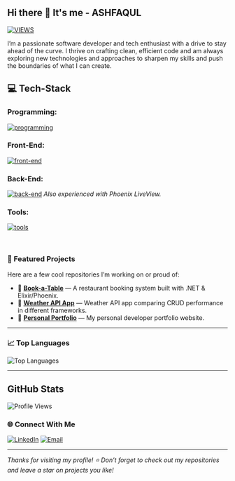 ## Hi there 👋 It's me - ASHFAQUL
[![VIEWS](https://komarev.com/ghpvc/?username=awalashfaqul&color=blue&style=for-the-badge&label=PROFILE+VIEWS)](#)

I’m a passionate software developer and tech enthusiast with a drive to stay ahead of the curve. I thrive on crafting clean, efficient code and am always exploring new technologies and approaches to sharpen my skills and push the boundaries of what I can create.



## 💻 **Tech-Stack**

### **Programming:**

[![programming](https://skillicons.dev/icons?i=cs,js,elixir,python,ts&perline=10)](#front-end)

### **Front-End:**

[![front-end](https://skillicons.dev/icons?i=html,css,tailwind,bootstrap,vue,react,redux&perline=10)](#front-end)

### **Back-End:**

[![back-end](https://skillicons.dev/icons?i=dotnet,laravel,phoenix,mongodb,postgresql,mysql,git,docker&perline=10)](#back-end)
_Also experienced with Phoenix LiveView._

### **Tools:**

[![tools](https://skillicons.dev/icons?i=vscode,visualstudio,postman,figma,githubactions,aws,azure&perline=10)](#tools)

<br/>

### 🚀 Featured Projects

Here are a few cool repositories I’m working on or proud of:

- 🔗 [**Book-a-Table**](https://github.com/awalashfaqul/book-a-table) — A restaurant booking system built with .NET & Elixir/Phoenix.
- 🔗 [**Weather API App**](https://github.com/awalashfaqul/weather-api-app) — Weather API app comparing CRUD performance in different frameworks.
- 🔗 [**Personal Portfolio**](https://github.com/awalashfaqul/portfolio) — My personal developer portfolio website.

---

### 📈 Top Languages

![Top Languages](https://github-readme-stats.vercel.app/api/top-langs/?username=awalashfaqul&layout=compact&theme=default)

---

## **GitHub Stats**
![Profile Views](https://github-readme-stats.vercel.app/api?username=awalashfaqul&show_icons=true&theme=default&count_private=true)


### 🌐 Connect With Me

[![LinkedIn](https://img.shields.io/badge/LinkedIn-blue?logo=linkedin&style=for-the-badge)](https://www.linkedin.com/in/awalashfaqul)
[![Email](https://img.shields.io/badge/Email-D14836?logo=gmail&style=for-the-badge)](mailto:your-email@example.com)

---

_Thanks for visiting my profile! ⭐ Don’t forget to check out my repositories and leave a star on projects you like!_

<!--
**awalashfaqul/awalashfaqul** is a ✨ _special_ ✨ repository because its `README.md` (this file) appears on your GitHub profile.

Here are some ideas to get you started:

- 🔭 I’m currently working on ...
- 🌱 I’m currently learning ...
- 👯 I’m looking to collaborate on ...
- 🤔 I’m looking for help with ...
- 💬 Ask me about ...
- 📫 How to reach me: ...
- 😄 Pronouns: ...
- ⚡ Fun fact: ...
-->
